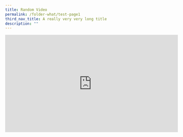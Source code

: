 ```yaml
---
title: Random Video
permalink: /folder-what/test-page1
third_nav_title: A really very very long title
description: ""
---
```






<iframe width="560" height="315" src="https://www.youtube-nocookie.com/embed/jJRdLZyOU4w" title="YouTube video player" frameborder="0" allow="accelerometer; autoplay; clipboard-write; encrypted-media; gyroscope; picture-in-picture" allowfullscreen></iframe>
